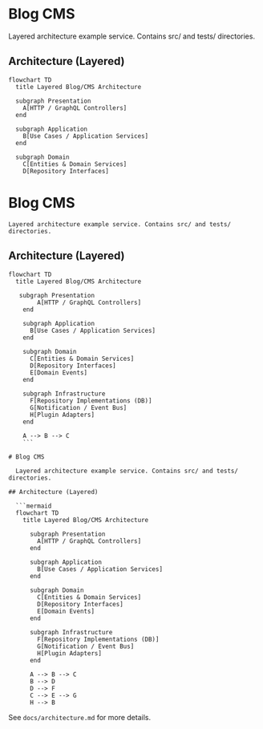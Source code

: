 # Blog CMS

Layered architecture example service. Contains src/ and tests/ directories.

## Architecture (Layered)

```mermaid
flowchart TD
  title Layered Blog/CMS Architecture

  subgraph Presentation
    A[HTTP / GraphQL Controllers]
  end

  subgraph Application
    B[Use Cases / Application Services]
  end

  subgraph Domain
    C[Entities & Domain Services]
    D[Repository Interfaces]
  ```
  
  # Blog CMS

    Layered architecture example service. Contains src/ and tests/ directories.
  
  ## Architecture (Layered)

```mermaid
flowchart TD
  title Layered Blog/CMS Architecture

   subgraph Presentation
        A[HTTP / GraphQL Controllers]
    end

    subgraph Application
      B[Use Cases / Application Services]
    end
    
    subgraph Domain
      C[Entities & Domain Services]
      D[Repository Interfaces]
      E[Domain Events]
    end

    subgraph Infrastructure
      F[Repository Implementations (DB)]
      G[Notification / Event Bus]
      H[Plugin Adapters]
    end

    A --> B --> C
    ```

# Blog CMS

  Layered architecture example service. Contains src/ and tests/ directories.

## Architecture (Layered)

  ```mermaid
  flowchart TD
    title Layered Blog/CMS Architecture

      subgraph Presentation
        A[HTTP / GraphQL Controllers]
      end

      subgraph Application
        B[Use Cases / Application Services]
      end
      
      subgraph Domain
        C[Entities & Domain Services]
        D[Repository Interfaces]
        E[Domain Events]
      end

      subgraph Infrastructure
        F[Repository Implementations (DB)]
        G[Notification / Event Bus]
        H[Plugin Adapters]
      end

      A --> B --> C
      B --> D
      D --> F
      C --> E --> G
      H --> B
  ```

See `docs/architecture.md` for more details.